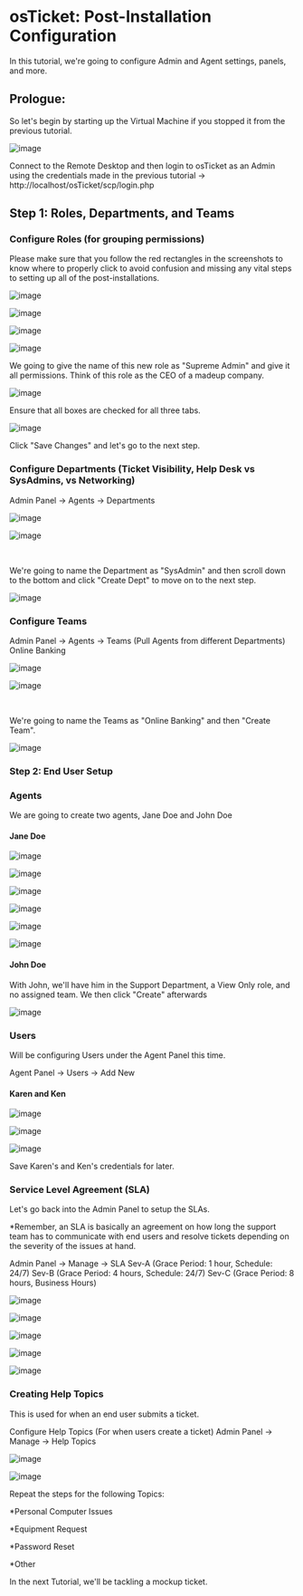 # osTicket: Post-Installation Configuration

In this tutorial, we're going to configure Admin and Agent settings, panels, and more.

<h2>Prologue:</h2> 

So let's begin by starting up the Virtual Machine if you stopped it from the previous tutorial.

![image](https://github.com/user-attachments/assets/33f483c9-f11f-4aae-844c-625bbc852ac0)

Connect to the Remote Desktop and then login to osTicket as an Admin using the credentials made in the previous tutorial -> http://localhost/osTicket/scp/login.php

<h2>Step 1: Roles, Departments, and Teams</h2>

<h3>Configure Roles (for grouping permissions)</h3>

Please make sure that you follow the red rectangles in the screenshots to know where to properly click to avoid confusion and missing any vital steps to setting up all of the post-installations. 

![image](https://github.com/user-attachments/assets/9989aabe-18ee-4f7c-85c5-0784dbbc9b3c)

![image](https://github.com/user-attachments/assets/ff18270a-a55b-4ce5-8cb2-db8ee35f572b)

![image](https://github.com/user-attachments/assets/85dbd045-e8fa-43fa-872d-1615a41f2243)

![image](https://github.com/user-attachments/assets/787e894f-e5d5-40e7-9973-0fdbe9424c29)

We going to give the name of this new role as "Supreme Admin" and give it all permissions. Think of this role as the CEO of a madeup company.

![image](https://github.com/user-attachments/assets/ee713c05-83a9-441b-90e2-b2341a74db16)

Ensure that all boxes are checked for all three tabs.

![image](https://github.com/user-attachments/assets/c0098bce-b84e-4c98-ad6e-94cd527ce92a)


Click "Save Changes" and let's go to the next step.

<h3>Configure Departments (Ticket Visibility, Help Desk vs SysAdmins, vs Networking)</h3>

Admin Panel -> Agents -> Departments

![image](https://github.com/user-attachments/assets/2b433e56-0e6f-4f61-952d-895e55282d9c)

![image](https://github.com/user-attachments/assets/9219447d-0def-43fc-aae6-63e16816de7c)


<br>


We're going to name the Department as "SysAdmin" and then scroll down to the bottom and click "Create Dept" to move on to the next step.

![image](https://github.com/user-attachments/assets/b6558f41-c9ba-4b11-9bf8-a57537e899bd)


<h3>Configure Teams</h3>


Admin Panel -> Agents -> Teams (Pull Agents from different Departments)
Online Banking

![image](https://github.com/user-attachments/assets/54edb94e-f49f-46d8-98ec-e78700f7e985)

![image](https://github.com/user-attachments/assets/1be6ebf7-e292-432c-8347-28ef7453b0cb)

<br>


We're going to name the Teams as "Online Banking" and then "Create Team".

![image](https://github.com/user-attachments/assets/a77749b8-d75a-4109-9575-cbc76e735a11)

<h3>Step 2: End User Setup</h3>

<h3>Agents</h3>

We are going to create two agents, Jane Doe and John Doe

<h4>Jane Doe</h4>

![image](https://github.com/user-attachments/assets/04ce4951-1ed7-4322-a835-b92a80be6f05)

![image](https://github.com/user-attachments/assets/3f38a8ee-121a-4435-a02d-f225c9708c9f)

![image](https://github.com/user-attachments/assets/cfd33bf5-3752-430f-b76f-9fc676c82c4e)

![image](https://github.com/user-attachments/assets/e5904852-e336-44be-8c87-48179cf0aa92)

![image](https://github.com/user-attachments/assets/24cb3ac3-7161-4113-a302-f47f36bbdc46)

![image](https://github.com/user-attachments/assets/2c0800ca-4567-40cd-996a-57c769d20710)



<h4>John Doe</h4>

With John, we'll have him in the Support Department, a View Only role, and no assigned team. We then click "Create" afterwards

![image](https://github.com/user-attachments/assets/067fe281-950c-4432-a3dd-24cb8dfd2ea0)


<h3>Users</h3>
Will be configuring Users under the Agent Panel this time.

Agent Panel -> Users -> Add New

<h4>Karen and Ken</h4>

![image](https://github.com/user-attachments/assets/830b71b1-58bc-4b32-8246-1cdaff32a3ba)

![image](https://github.com/user-attachments/assets/75389b9a-5d64-466f-b2ee-14b76a80f428)

![image](https://github.com/user-attachments/assets/cb7a1765-f5ad-412d-986f-55ee7c907769)

Save Karen's and Ken's credentials for later.

<h3>Service Level Agreement (SLA)</h3>

Let's go back into the Admin Panel to setup the SLAs. 

*Remember, an SLA is basically an agreement on how long the support team has to communicate with end users and resolve tickets depending on the severity of the issues at hand.

Admin Panel -> Manage -> SLA
Sev-A (Grace Period: 1 hour, Schedule: 24/7)
Sev-B (Grace Period: 4 hours, Schedule: 24/7)
Sev-C (Grace Period: 8 hours, Business Hours)


![image](https://github.com/user-attachments/assets/73bfab97-5b2f-4d81-901b-6ebe834d6578)

![image](https://github.com/user-attachments/assets/ca9264ec-b3d8-4e42-83d1-8a7153742c5f)

![image](https://github.com/user-attachments/assets/79202765-a9c2-4ef9-88f4-31138239931f)

![image](https://github.com/user-attachments/assets/8e3f2c3c-6e2e-4000-b48d-c682c9330526)

![image](https://github.com/user-attachments/assets/2692137b-31f0-4b42-943f-b979000eeb1d)


<h3>Creating Help Topics</h3>

This is used for when an end user submits a ticket.

Configure Help Topics (For when users create a ticket)
Admin Panel -> Manage -> Help Topics

![image](https://github.com/user-attachments/assets/09a075e1-2e38-4c52-9a7d-4cd8502b4593)

![image](https://github.com/user-attachments/assets/a0cc30cc-f897-424d-abe6-f5e50d510ef4)

Repeat the steps for the following Topics:

*Personal Computer Issues

*Equipment Request

*Password Reset

*Other

In the next Tutorial, we'll be tackling a mockup ticket.
